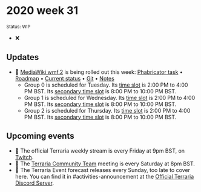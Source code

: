 # 2020 week 31
<sup>Status: WIP</sup>
 - ❌
<!--
## Releases
 - ❌
-->
## Updates
 - 🔄 [MediaWiki wmf.2](https://www.mediawiki.org/wiki/MediaWiki_1.36/wmf.2) is being rolled out this week: [Phabricator task](https://phabricator.wikimedia.org/T257970) • [Roadmap](https://www.mediawiki.org/wiki/MediaWiki_1.36/Roadmap#2) • [Current status](https://versions.toolforge.org/) • [Git](https://https://phabricator.wikimedia.org/source/mediawiki/history/wmf%252F1.36.0-wmf.2) • [Notes](https://phabricator.wikimedia.org/project/profile/4885/)
    - Group 0 is scheduled for Tuesday. Its [time slot](https://wikitech.wikimedia.org/wiki/Deployments#deploycal-item-20200728T1300  ) is 2:00 PM to 4:00 PM BST. Its [secondary time slot](https://wikitech.wikimedia.org/wiki/Deployments#deploycal-item-20200728T1900) is 8:00 PM to 10:00 PM BST.
    - Group 1 is scheduled for Wednesday. Its [time slot](https://wikitech.wikimedia.org/wiki/Deployments#deploycal-item-20200729T1300) is 2:00 PM to 4:00 PM BST. Its [secondary time slot](https://wikitech.wikimedia.org/wiki/Deployments#deploycal-item-20200729T1900) is 8:00 PM to 10:00 PM BST. 
    - Group 2 is scheduled for Thursday. Its [time slot](https://wikitech.wikimedia.org/wiki/Deployments#deploycal-item-20200730T1300 ) is 2:00 PM to 4:00 PM BST. Its [secondary time slot](https://wikitech.wikimedia.org/wiki/Deployments#deploycal-item-20200730T1900) is 8:00 PM to 10:00 PM BST. 
<!--
 - [I need a proper template for snapshots]
 - [Anything else?]-->
<!-- 
## Past events
 - [Move upcoming events that have ended here]
-->
 ## Upcoming events
 - 🔄 The official Terraria weekly stream is every Friday at 9pm BST, on [Twitch](https://www.twitch.tv/terrariaofficial).
 - 🔄 The [Terraria Community Team](https://discord.gg/chpcEC2) meeting is every Saturday at 8pm BST.
 - 🔄 The Terraria Event forecast releases every Sunday, too late to cover here. You can find it in #activities-announcement at the [Official Terraria Discord Server](http://discord.gg/terraria).
